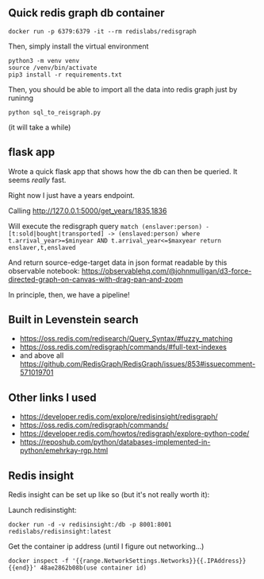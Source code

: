 ## Quick redis graph db container

```
docker run -p 6379:6379 -it --rm redislabs/redisgraph
```

Then, simply install the virtual environment

```
python3 -m venv venv
source /venv/bin/activate
pip3 install -r requirements.txt
```

Then, you should be able to import all the data into redis graph just by runinng

```
python sql_to_reisgraph.py
```

(it will take a while)


## flask app

Wrote a quick flask app that shows how the db can then be queried. It seems *really* fast.

Right now I just have a years endpoint.

Calling http://127.0.0.1:5000/get_years/1835,1836

Will execute the redisgraph query ```match (enslaver:person) - [t:sold|bought|transported] -> (enslaved:person) where t.arrival_year>=$minyear AND t.arrival_year<=$maxyear return enslaver,t,enslaved```

And return source-edge-target data in json format readable by this observable notebook: https://observablehq.com/@johnmulligan/d3-force-directed-graph-on-canvas-with-drag-pan-and-zoom

In principle, then, we have a pipeline!






## Built in Levenstein search

* https://oss.redis.com/redisearch/Query_Syntax/#fuzzy_matching
* https://oss.redis.com/redisgraph/commands/#full-text-indexes
* and above all https://github.com/RedisGraph/RedisGraph/issues/853#issuecomment-571019701


## Other links I used

* https://developer.redis.com/explore/redisinsight/redisgraph/
* https://oss.redis.com/redisgraph/commands/
* https://developer.redis.com/howtos/redisgraph/explore-python-code/
* https://reposhub.com/python/databases-implemented-in-python/emehrkay-rgp.html










## Redis insight

Redis insight can be set up like so (but it's not really worth it): 

Launch redisinstight:

```
docker run -d -v redisinsight:/db -p 8001:8001 redislabs/redisinsight:latest
```

Get the container ip address (until I figure out networking...)

```
docker inspect -f '{{range.NetworkSettings.Networks}}{{.IPAddress}}{{end}}' 48ae2862b08b(use container id)
```






